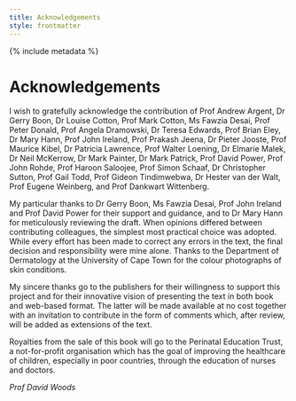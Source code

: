 ```yaml
---
title: Acknowledgements
style: frontmatter
---
```


{% include metadata %}

# Acknowledgements

I wish to gratefully acknowledge the contribution of Prof Andrew Argent, Dr Gerry Boon, Dr Louise Cotton, Prof Mark Cotton, Ms Fawzia Desai, Prof Peter Donald, Prof Angela Dramowski, Dr Teresa Edwards, Prof Brian Eley, Dr Mary Hann, Prof John Ireland, Prof Prakash Jeena, Dr Pieter Jooste, Prof Maurice Kibel, Dr Patricia Lawrence, Prof Walter Loening, Dr Elmarie Malek, Dr Neil McKerrow, Dr Mark Painter, Dr Mark Patrick, Prof David Power, Prof John Rohde, Prof Haroon Saloojee, Prof Simon Schaaf, Dr Christopher Sutton, Prof Gail Todd, Prof Gideon Tindimwebwa, Dr Hester van der Walt, Prof Eugene Weinberg, and Prof Dankwart Wittenberg.

My particular thanks to Dr Gerry Boon, Ms Fawzia Desai, Prof John Ireland and Prof David Power for their support and guidance, and to Dr Mary Hann for meticulously reviewing the draft. When opinions differed between contributing colleagues, the simplest most practical choice was adopted. While every effort has been made to correct any errors in the text, the final decision and responsibility were mine alone. Thanks to the Department of Dermatology at the University of Cape Town for the colour photographs of skin conditions.

My sincere thanks go to the publishers for their willingness to support this project and for their innovative vision of presenting the text in both book and web-based format. The latter will be made available at no cost together with an invitation to contribute in the form of comments which, after review, will be added as extensions of the text.

Royalties from the sale of this book will go to the Perinatal Education Trust, a not-for-profit organisation which has the goal of improving the healthcare of children, especially in poor countries, through the education of nurses and doctors.

*Prof David Woods*